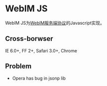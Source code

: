 WebIM JS
=========================

WebIM JS为[WebIM服务端协议][webim_server_protocol]的Javascript实现。


Cross-borwser
------------------------------------------------

IE 6.0+, FF 2+, Safari 3.0+, Chrome

Problem
------------------------------------------------

*	Opera has bug in jsonp lib


[webim_server_protocol]: http://github.com/webim/webim/blob/master/doc/server_protocol.md



